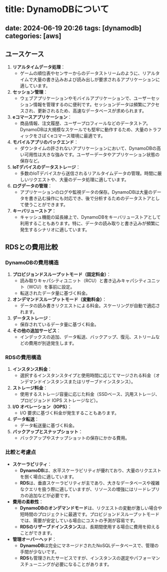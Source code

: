 title: DynamoDBについて
==========
date: 2024-06-19 20:26
tags: [dynamodb]
categories: [aws]
----------

## ユースケース
1. **リアルタイムデータ処理**：
   - ゲームの順位表やセンサーからのデータストリームのように、リアルタイムで大量の書き込みおよび読み出しが要求されるアプリケーションに適しています。
2. **セッション管理**：
   - ウェブアプリケーションやモバイルアプリケーションで、ユーザーセッション情報を管理するのに便利です。セッションデータは頻繁にアクセスされ、更新されるため、高速なデータベースが求められます。
3. **eコマースアプリケーション**：
   - 商品情報、注文履歴、ユーザープロフィールなどのデータストア。DynamoDBは大規模なスケールでも堅牢に動作するため、大量のトラフィックをさばくeコマース環境に最適です。
4. **モバイルアプリのバックエンド**：
   - ダウンタイムの許されないアプリケーションにおいて、DynamoDBの高い可用性は大きな強みです。ユーザーデータやアプリケーション状態の保存など。
5. **IoTデバイスのデータストレージ**：
   - 多数のIoTデバイスから送信されるリアルタイムデータの管理。時間に厳しいリクエストや、大量のデータ処理に適しています。
6. **ログデータの管理**：
   - アプリケーションのログや監視データの保存。DynamoDBは大量のデータを書き込む操作にも対応でき、後で分析するためのデータストアとして使うことができます。
7. **キーバリューストア**：
   - キャッシュ機能の延長線上で、DynamoDBをキーバリューストアとして利用することもあります。特に、データの読み取りと書き込みが頻繁に発生するシナリオに適しています。

## RDSとの費用比較
### DynamoDBの費用構造
1. **プロビジョンドスループットモード（固定料金）**：
   - 読み取りキャパシティユニット（RCU）と書き込みキャパシティユニット（WCU）を事前に設定。
   - 転送されたデータ量に基づく料金。
2. **オンデマンドスループットモード（変動料金）**：
   - データの読み書きリクエストによる料金。スケーリングが自動で適応されます。
3. **データストレージ**：
   - 保存されているデータ量に基づく料金。
4. **その他の追加サービス**：
   - インデックスの追加、データ転送、バックアップ、復元、ストリームなどの費用が別途発生します。

### RDSの費用構造
1. **インスタンス料金**：
   - 選択するインスタンスタイプと使用時間に応じてマージされる料金（オンデマンドインスタンスまたはリザーブドインスタンス）。
2. **ストレージ料金**：
   - 使用するストレージ容量に応じた料金（SSDベース、汎用ストレージ、プロビジョンド IOPS ストレージなど）。
3. **I/O オペレーション（IOPS）**：
   - I/O 要求に基づく料金が発生することもあります。
4. **データ転送**：
   - データ転送量に基づく料金。
5. **バックアップとスナップショット**：
   - バックアップやスナップショットの保存にかかる費用。

### 比較と考慮点
- **スケーラビリティ**：
  - **DynamoDB**は、水平スケーラビリティが優れており、大量のリクエストを捌く場合に適しています。
  - **RDS**は、垂直スケーラビリティが主であり、大きなデータベースや複雑なクエリを扱う際に適していますが、リソースの増強にはリードレプリカの追加などが必要です。
- **費用の柔軟性**：
  - **DynamoDBのオンデマンドモード**は、リクエストの変動が激しい場合や短時間のプロジェクトに最適です。プロビジョンドスループットモードでは、需要が安定している場合にコストの予測が容易です。
  - **RDSのリザーブドインスタンス**は、長期間使用する場合に費用を抑えることができます。
- **管理オーバーヘッド**：
  - **DynamoDB**は完全にマネージドされたNoSQLデータベースで、管理の手間が少ないです。
  - **RDS**も管理されたサービスですが、インスタンスの選定やパフォーマンスチューニングが必要になることがあります。
